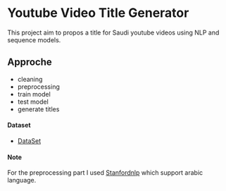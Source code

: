 # Youtube Video Title Generator

This project aim to propos a title for Saudi youtube videos using  NLP and sequence models.


 

## Approche 

- cleaning
- preprocessing
- train model
- test model
- generate titles


#### Dataset
- [DataSet](https://www.kaggle.com/bodoral/trending-youtube-video)

#### Note
For the preprocessing part I used [Stanfordnlp](https://stanfordnlp.github.io/stanfordnlp/) which support arabic language.
